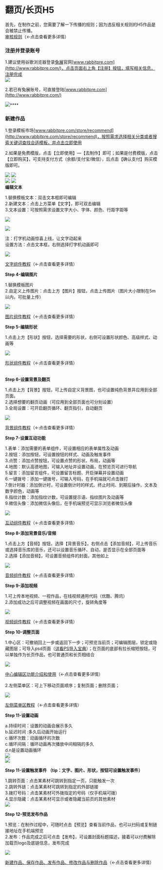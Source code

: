 # 翻页/长页H5

首先，在制作之前，您需要了解一下传播的规则；因为违反相关规则的H5作品是会被禁止传播。  
[审核规则](http://bbs.rabbitpre.com/forum.php?mod=viewthread&tid=833)（←点击查看更多详情）  


### **注册并登录账号**

1.建议使用谷歌浏览器登录[兔展](http://www.rabbitpre.com/)官网[www.rabbitpre.com](http://www.rabbitpre.com/)，点击页面右上角【注册】按钮，填写相关信息，注册完成  
![](http://bbscdn.rabbitpre.com/data/attachment/forum/201801/25/154422nzvcer2rpp7p2c6l.jpg)  


2.若已有兔展账号，可直接登陆[www.rabbitpre.com](http://www.rabbitpre.com/)  
  
![](http://bbscdn.rabbitpre.com/data/attachment/forum/201801/25/154422hksuyk5rz59ni4mu.png)\*\*\*\*

### **新建作品** 

1.登录模板市场[www.rabbitpre.com/store/recommend](http://www.rabbitpre.com/store/recommend)，按照需求选择相关分类或者搜索关键词查找合适模板，并点击立即使用

2.如果是免费模版，点击【立即使用】—【去制作】即可；如果是付费模版，点击【立即购买】，可支持支付方式（余额/支付宝/微信），后点击【确认支付】购买模版即可。  
  
  
![](http://bbscdn.rabbitpre.com/data/attachment/forum/201801/25/154423nccqqcbchb3hej2z.png) ![](http://bbscdn.rabbitpre.com/data/attachment/forum/201801/25/154426xa9i8t66d080pp8i.png)  
![](http://bbscdn.rabbitpre.com/data/attachment/forum/201801/25/154425wrur339rlqqrruw3.png) ![](http://bbscdn.rabbitpre.com/data/attachment/forum/201801/25/154426s3odnje5e2dpfj3j.png)  
**编辑文本**  
  
1.替换模板文本：双击文本框即可编辑  
2.新建文本：点击上方菜单【文字】，即可双击编辑  
3.文本设置：可按照需求设置文字大小、字体、颜色、行距字距等  
  
![](http://bbscdn.rabbitpre.com/data/attachment/forum/201801/25/154427yo8wch9awahowdht.png)  
  
![](http://bbscdn.rabbitpre.com/data/attachment/forum/201801/25/154427xxc1999y9pqga9bg.png)  
  
注：打字机动画惊喜上线，让文字动起来  
设置方法：点击文本框，右侧选择打字机动画即可  
  
![](http://bbscdn.rabbitpre.com/data/attachment/forum/201809/30/153506gm4gxg54tv1tdza5.png)  
  
[文字组件教程](http://bbs.rabbitpre.com/forum.php?mod=viewthread&tid=11674)（←点击查看更多详情）  
  
  
**Step 4-编辑图片**  
  
1.替换模板图片  
2.自定义上传图片：点击上方【图片】按钮，点击上传图片（图片大小限制在5m以内，可批量上传）  
  
![](http://bbscdn.rabbitpre.com/data/attachment/forum/201801/25/154427ln4w47s1f7t15zff.png)  
  
[图片组件教程](http://bbs.rabbitpre.com/forum.php?mod=viewthread&tid=11769)（←点击查看更多详情）  
  
  
**Step 5-编辑形状**  
  
1.点击上方【形状】按钮，选择需要的形状，右侧可设置形状颜色、高级样式、动画等  
  
![](http://bbscdn.rabbitpre.com/data/attachment/forum/201801/25/154427galqlkyqlllal3lo.png)  
  
[形状组件教程](http://bbs.rabbitpre.com/forum.php?mod=viewthread&tid=11684)（←点击查看更多详情）  
[  
](http://bbs.rabbitpre.com/forum.php?mod=viewthread&tid=11684)  
**Step 6-设置背景及翻页**  
  
1.点击上方【背景】按钮，可上传自定义背景图，也可设置纯色背景并应用到全部页面。  
2.选择想要的翻页动画（可应用到全部页面也可分别设置）  
3.全局设置：可开启翻页循环、翻页指引，自动翻页  
  
![](http://bbscdn.rabbitpre.com/data/attachment/forum/201801/25/154428sdsd3boio3bo9ydi.png)  
  
[背景组件教程](http://bbs.rabbitpre.com/forum.php?mod=viewthread&tid=11683)（←点击查看更多详情）  
  
  
**Step 7-设置互动功能**  
  
1.表单：添加需要的表单组件，可设置相应的表单属性及动画  
2.按钮：添加按钮，可设置按钮的样式、动画及触发事件  
3.点赞：添加点赞按钮，可设置点赞的形状、布局，动画等  
4.地图：默认高德地图，可输入地址并设置动画，在预览页可进行导航  
5.留言：添加留言组件，可设置留言标题、开启弹幕并设置动画  
6.一键拨号：添加一键拨号，可输入号码，在手机端就可点击拨打  
7.倒计时器：添加倒计时，可设置倒计时的样式、终止时间、到期后操作、文本及数字颜色，动画等  
8.指纹计数：添加指纹计数，可设置提示语、指纹图片及动画等  
9.微信头像：添加微信头像后，在手机端预览可显示浏览者微信头像  
  
![](http://bbscdn.rabbitpre.com/data/attachment/forum/201803/22/115632jo33u0zjbazcnz60.png)  
  
[互动组件教程](http://bbs.rabbitpre.com/forum.php?mod=viewthread&tid=11679)（←点击查看更多详情）[  
](http://bbs.rabbitpre.com/forum.php?mod=viewthread&tid=11679)  
  
**Step 8-添加背景音乐/音频**  
  
1.点击上方【音频】按钮，选择【背景音乐】，右侧点击【添加音频】，可上传音乐或选择音乐库的音乐，还可以设置音乐循环、自动，是否显示在全部页面等  
2.选择【添加音频】，可设置音频组件的封面，其他如上  
  
![](http://bbscdn.rabbitpre.com/data/attachment/forum/201801/25/154428o4381kcvqblzbzrm.png)  
  
[音频组件教程](http://bbs.rabbitpre.com/forum.php?mod=viewthread&tid=11678)（←点击查看更多详情）  
  
  
**Step 9-添加视频**  
  
1.可上传本地视频、一视作品，在线视频通用代码（优酷、腾讯）  
2.添加成功之后可调整视频在画面的尺寸，旋转角度等  
  
![](http://bbscdn.rabbitpre.com/data/attachment/forum/201809/30/161937q8kfk5r82sksv2dy.png)  
  
[视频组件教程](http://bbs.rabbitpre.com/forum.php?mod=viewthread&tid=11682)（←点击查看更多详情）  
  
  
**Step 10-调整页面**  
  
1.中心区：可撤销回上一步或返回下一步；可预览当前页；可编辑图层，锁定或隐藏图层；可导入psd页面（[详看PS导入宝典](http://bbs.rabbitpre.com/forum.php?mod=viewthread&tid=2134)）；在页面的底部有拉长缩短按钮，可以单独作为长页作品，也可普通页和长页相结合  
  
![](http://bbscdn.rabbitpre.com/data/attachment/forum/201803/22/154248idg66cdcr7gfcazc.png)  
  
[中心编辑区功能介绍和使用](http://bbs.rabbitpre.com/forum.php?mod=viewthread&tid=11681)（←点击查看更多详情）  
[  
](http://bbs.rabbitpre.com/forum.php?mod=viewthread&tid=11681)2.左侧菜单区：可上下移动页面顺序；复制页面；删除页面；  
  
![](http://bbscdn.rabbitpre.com/data/attachment/forum/201801/25/173222tf1i3c3frz13z7if.png)  
  
[左侧菜单区教程](http://bbs.rabbitpre.com/forum.php?mod=viewthread&tid=11685)（←点击查看更多详情）  
  
  
**Step 11-设置动画**  
  
a.持续时间：设置的动画会展示多久  
b.延迟时间 :多久后动画开始运行  
c.循环次数：动画循环的次数  
c.循环间隔：循环动画再次播放中间相隔的多久  
d.n是设置动画循环  
![](http://bbscdn.rabbitpre.com/data/attachment/forum/201801/25/172007kiveo0319i0jo0ii.png)  
![](http://bbscdn.rabbitpre.com/data/attachment/forum/201803/22/154632w3tq9q5q3wjdqbqd.png)  
  
**Step 11-设置触发事件 （tip：文字、图片、形状，按钮可设置触发事件）**  
  
1.跳转页面：点击某素材可跳转到指定一页，只能触发一次  
2.跳转外链：点击某素材可跳转到指定的外部链接  
3.拨打号码：点击某素材可外拨指定的号码（仅手机端可拨）  
4.显示隐藏：点击某素材可显示或者隐藏当前页的其他素材  
![](http://bbscdn.rabbitpre.com/data/attachment/forum/201803/22/155252gyxjlqynthxypokx.png)  
  
  
  
**Step 12-预览发布作品**  
  
1.预览：在制作过程中，可随时点击【预览】查看当前作品，也可以扫码或复制链接地址在手机端预览  
2.发布：作品完成之后可点击【发布】，可设置封面标题描述，接着可以付费解除加载页logo及底链信息，发布完成  
  
![](http://bbscdn.rabbitpre.com/data/attachment/forum/201801/25/171612nr73k8rmk99hz2oz.png)  
  
[新建作品、保存作品、发布作品、修改作品与删除作品](http://bbs.rabbitpre.com/forum.php?mod=viewthread&tid=11764)（←点击查看更多详情）

